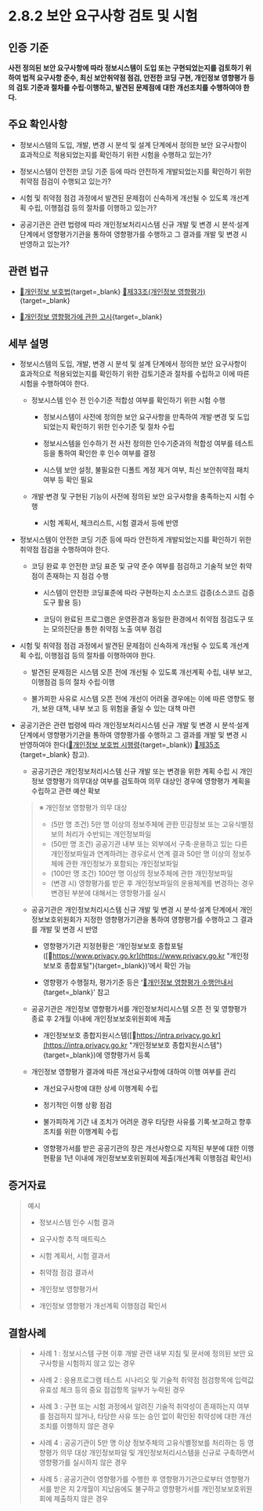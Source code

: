 # 2.8.2 보안 요구사항 검토 및 시험

## 인증 기준

**사전 정의된 보안 요구사항에 따라 정보시스템이 도입 또는 구현되었는지를 검토하기 위하여 법적 요구사항 준수, 최신 보안취약점 점검, 안전한 코딩 구현, 개인정보 영향평가 등의 검토 기준과 절차를 수립·이행하고, 발견된 문제점에 대한 개선조치를 수행하여야 한다.**

## 주요 확인사항

- 정보시스템의 도입, 개발, 변경 시 분석 및 설계 단계에서 정의한 보안 요구사항이 효과적으로 적용되었는지를 확인하기 위한 시험을 수행하고 있는가?

- 정보시스템이 안전한 코딩 기준 등에 따라 안전하게 개발되었는지를 확인하기 위한 취약점 점검이 수행되고 있는가?

- 시험 및 취약점 점검 과정에서 발견된 문제점이 신속하게 개선될 수 있도록 개선계획 수립, 이행점검 등의 절차를 이행하고 있는가?

- 공공기관은 관련 법령에 따라 개인정보처리시스템 신규 개발 및 변경 시 분석·설계 단계에서 영향평가기관을 통하여 영향평가를 수행하고 그 결과를 개발 및 변경 시 반영하고 있는가?

## 관련 법규

- [🔗개인정보 보호법][개인정보 보호법 제33조]{target=_blank} [🔗제33조(개인정보 영향평가)][개인정보 보호법 제33조 부분]{target=_blank}

- [🔗개인정보 영향평가에 관한 고시][개인정보 영향평가에 관한 고시]{target=_blank}

## 세부 설명

- 정보시스템의 도입, 개발, 변경 시 분석 및 설계 단계에서 정의한 보안 요구사항이 효과적으로 적용되었는지를 확인하기 위한 검토기준과 절차를 수립하고 이에 따른 시험을 수행하여야 한다.

    - 정보시스템 인수 전 인수기준 적합성 여부를 확인하기 위한 시험 수행

        - 정보시스템이 사전에 정의한 보안 요구사항을 만족하여 개발·변경 및 도입되었는지 확인하기 위한 인수기준 및 절차 수립

        - 정보시스템을 인수하기 전 사전 정의한 인수기준과의 적합성 여부를 테스트 등을 통하여 확인한 후 인수 여부를 결정

        - 시스템 보안 설정, 불필요한 디폴트 계정 제거 여부, 최신 보안취약점 패치 여부 등 확인 필요

    - 개발·변경 및 구현된 기능이 사전에 정의된 보안 요구사항을 충족하는지 시험 수행

        - 시험 계획서, 체크리스트, 시험 결과서 등에 반영

- 정보시스템이 안전한 코딩 기준 등에 따라 안전하게 개발되었는지를 확인하기 위한 취약점 점검을 수행하여야 한다.

    - 코딩 완료 후 안전한 코딩 표준 및 규약 준수 여부를 점검하고 기술적 보안 취약점이 존재하는 지 점검 수행

        - 시스템이 안전한 코딩표준에 따라 구현하는지 소스코드 검증(소스코드 검증도구 활용 등)

        - 코딩이 완료된 프로그램은 운영환경과 동일한 환경에서 취약점 점검도구 또는 모의진단을 통한 취약점 노출 여부 점검

- 시험 및 취약점 점검 과정에서 발견된 문제점이 신속하게 개선될 수 있도록 개선계획 수립, 이행점검 등의 절차를 이행하여야 한다.

    - 발견된 문제점은 시스템 오픈 전에 개선될 수 있도록 개선계획 수립, 내부 보고, 이행점검 등의 절차 수립·이행

    - 불가피한 사유로 시스템 오픈 전에 개선이 어려울 경우에는 이에 따른 영향도 평가, 보완 대책, 내부 보고 등 위험을 줄일 수 있는 대책 마련

- 공공기관은 관련 법령에 따라 개인정보처리시스템 신규 개발 및 변경 시 분석·설계 단계에서 영향평가기관을 통하여 영향평가를 수행하고 그 결과를 개발 및 변경 시 반영하여야 한다([🔗개인정보 보호법 시행령][개인정보 보호법 시행령 제35조]{target=_blank}) [🔗제35조][개인정보 보호법 시행령 제35조 부분]{target=_blank} 참고).

    - 공공기관은 개인정보처리시스템 신규 개발 또는 변경을 위한 계획 수립 시 개인정보 영향평가 의무대상 여부를 검토하여 의무 대상인 경우에 영향평가 계획을 수립하고 관련 예산 확보
    >
    > ※ 개인정보 영향평가 의무 대상
    >
    > - (5만 명 조건) 5만 명 이상의 정보주체에 관한 민감정보 또는 고유식별정보의 처리가 수반되는 개인정보파일
    > - (50만 명 조건) 공공기관 내부 또는 외부에서 구축·운용하고 있는 다른 개인정보파일과 연계하려는 경우로서 연계 결과 50만 명 이상의 정보주체에 관한 개인정보가 포함되는 개인정보파일
    > - (100만 명 조건) 100만 명 이상의 정보주체에 관한 개인정보파일
    > - (변경 시) 영향평가를 받은 후 개인정보파일의 운용체계를 변경하는 경우 변경된 부분에 대해서는 영향평가를 실시

    - 공공기관은 개인정보처리시스템 신규 개발 및 변경 시 분석·설계 단계에서 개인정보보호위원회가 지정한 영향평가기관을 통하여 영향평가를 수행하고 그 결과를 개발 및 변경 시 반영

        - 영향평가기관 지정현황은 ʻ개인정보보호 종합포털([🔗https://www.privacy.go.kr](https://www.privacy.go.kr "개인정보보호 종합포털"){target=_blank})ʼ에서 확인 가능

        - 영향평가 수행절차, 평가기준 등은 ʻ[🔗개인정보 영향평가 수행안내서][개인정보 영향평가 수행안내서]{target=_blank}ʼ 참고

    - 공공기관은 개인정보 영향평가서를 개인정보처리시스템 오픈 전 및 영향평가 종료 후 2개월 이내에 개인정보보호위원회에 제출

        - 개인정보보호 종합지원시스템([🔗https://intra.privacy.go.kr](https://intra.privacy.go.kr "개인정보보호 종합지원시스템"){target=_blank})에 영향평가서 등록

    - 개인정보 영향평가 결과에 따른 개선요구사항에 대하여 이행 여부를 관리

        - 개선요구사항에 대한 상세 이행계획 수립

        - 정기적인 이행 상황 점검

        - 불가피하게 기간 내 조치가 어려운 경우 타당한 사유를 기록·보고하고 향후 조치를 위한 이행계획 수립

        - 영향평가서를 받은 공공기관의 장은 개선사항으로 지적된 부분에 대한 이행현황을 1년 이내에 개인정보보호위원회에 제출(개선계획 이행점검 확인서)

## 증거자료

> 예시
>
> - 정보시스템 인수 시험 결과
>
> - 요구사항 추적 매트릭스
>
> - 시험 계획서, 시험 결과서
>
> - 취약점 점검 결과서
>
> - 개인정보 영향평가서
>
> - 개인정보 영향평가 개선계획 이행점검 확인서

## 결함사례

> - 사례 1 : 정보시스템 구현 이후 개발 관련 내부 지침 및 문서에 정의된 보안 요구사항을 시험하지 않고 있는 경우
>
> - 사례 2 : 응용프로그램 테스트 시나리오 및 기술적 취약점 점검항목에 입력값 유효성 체크 등의 중요 점검항목 일부가 누락된 경우
>
> - 사례 3 : 구현 또는 시험 과정에서 알려진 기술적 취약성이 존재하는지 여부를 점검하지 않거나, 타당한 사유 또는 승인 없이 확인된 취약성에 대한 개선조치를 이행하지 않은 경우
>
> - 사례 4 : 공공기관이 5만 명 이상 정보주체의 고유식별정보를 처리하는 등 영향평가 의무 대상 개인정보파일 및 개인정보처리시스템을 신규로 구축하면서 영향평가를 실시하지 않은 경우
>
> - 사례 5 : 공공기관이 영향평가를 수행한 후 영향평가기관으로부터 영향평가서를 받은 지 2개월이 지났음에도 불구하고 영향평가서를 개인정보보호위원회에 제출하지 않은 경우

[개인정보 보호법 제33조]: https://www.law.go.kr/법령/개인정보보호법/(20240315,19234,20230314)/제33조 "개인정보 보호법 제33조"
[개인정보 보호법 제33조 부분]: https://www.law.go.kr/법령/개인정보보호법/제33조 "개인정보 보호법 제33조 부분"

[개인정보 영향평가에 관한 고시]: https://www.law.go.kr/행정규칙/(개인정보보호위원회)개인정보영향평가에관한고시/(2020-4,20200811) "개인정보 영향평가에 관한 고시"

[개인정보 보호법 시행령 제35조]: https://www.law.go.kr/법령/개인정보보호법시행령/(20240315,34309,20240312)/제35조 "개인정보 보호법 시행령 제35조"
[개인정보 보호법 시행령 제35조 부분]: https://www.law.go.kr/법령/개인정보보호법시행령/제35조 "개인정보 보호법 시행령 제35조 부분"

[개인정보 영향평가 수행안내서]: https://www.pipc.go.kr/np/cop/bbs/selectBoardArticle.do?bbsId=BS217&mCode=D010030000&nttId=7035 "개인정보 영향평가 수행안내서"
